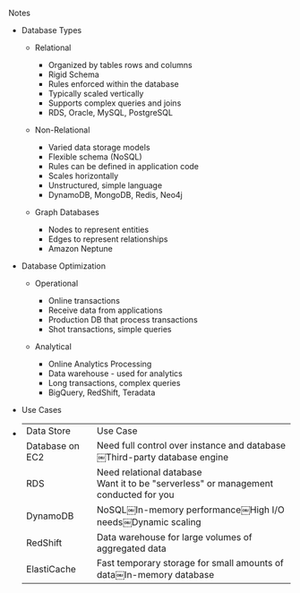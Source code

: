 Notes

- Database Types
    
    - Relational
        
        - Organized by tables rows and columns
        - Rigid Schema
        - Rules enforced within the database
        - Typically scaled vertically
        - Supports complex queries and joins
        - RDS, Oracle, MySQL, PostgreSQL
    - Non-Relational
        
        - Varied data storage models
        - Flexible schema (NoSQL)
        - Rules can be defined in application code
        - Scales horizontally
        - Unstructured, simple language
        - DynamoDB, MongoDB, Redis, Neo4j
    - Graph Databases
        
        - Nodes to represent entities
        - Edges to represent relationships
        - Amazon Neptune
- Database Optimization
    
    - Operational
        
        - Online transactions
        - Receive data from applications
        - Production DB that process transactions
        - Shot transactions, simple queries
    - Analytical
        
        - Online Analytics Processing
        - Data warehouse - used for analytics
        - Long transactions, complex queries
        - BigQuery, RedShift, Teradata
- Use Cases
- |   |   |
    |---|---|
    |Data Store|Use Case|
    |Database on EC2|Need full control over instance and database￼Third-party database engine|
    |RDS|Need relational database  <br>Want it to be "serverless" or management conducted for you|
    |DynamoDB|NoSQL￼In-memory performance￼High I/O needs￼Dynamic scaling|
    |RedShift|Data warehouse for large volumes of aggregated data|
    |ElastiCache|Fast temporary storage for small amounts of data￼In-memory database|